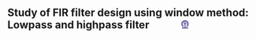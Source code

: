 ## Study of FIR filter design using window method: Lowpass and highpass filter &nbsp; &nbsp; &nbsp; &nbsp; &nbsp; &nbsp; <img src="images/iitkgp.png" width="3%" />
